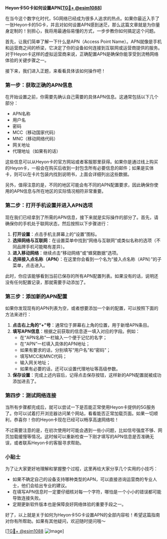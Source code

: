 **Heyon卡5G卡如何设置APN[[TG💪+ @esim1088](https://t.me/s/esim1088)]**

在当今这个数字化时代，5G网络已经成为很多人追求的热点。如果你最近入手了一张Heyon卡的5G卡，并且对如何设置APN感到迷茫，那么这篇文章就是为你量身定制的！别担心，我将用最通俗易懂的方式，一步步教你如何搞定这个问题。

首先，让我们简单了解一下什么是APN（Access Point Name）。APN就像是手机和运营商之间的桥梁，它决定了你的设备如何连接到互联网或运营商提供的服务。对于Heyon卡这样的虚拟运营商来说，正确配置APN是确保你能享受到流畅网络体验的关键步骤之一。

接下来，我们进入正题，来看看具体该如何操作吧！

### 第一步：获取正确的APN信息

在开始设置之前，你需要先确认自己需要的具体APN信息。这通常包括以下几个部分：
- APN名称
- 用户名
- 密码
- MCC（移动国家代码）
- MNC（移动网络代码）
- 网关地址
- 代理地址（如果有的话）

这些信息可以从Heyon卡的官方网站或者客服那里获得。如果你是通过线上购买的Heyon卡，一般会在购买后收到一封包含所有必要信息的邮件；如果是实体卡，则可以在卡片包装内找到说明书，上面会详细列出这些数据。

另外，值得注意的是，不同的地区可能会有不同的APN配置要求，因此确保你使用的APN信息与所在地区的实际情况相符非常重要。

### 第二步：打开手机设置并进入APN选项

现在我们已经拿到了所需的APN信息，接下来就是实际操作的部分了。首先，请确保你的手机处于联网状态，然后按照以下步骤进行：

1. **打开设置**：点击手机主屏幕上的“设置”图标。
2. **选择网络与互联网**：在设置菜单中找到“网络与互联网”或类似名称的选项（不同品牌手机可能略有差异）。
3. **进入移动网络**：继续点击“移动网络”或“蜂窝数据”选项。
4. **选择接入点名称（APN）**：在这里你会看到一个名为“接入点名称（APN）”的子菜单，点击进入。

此时，你应该能够看到当前已保存的所有APN配置列表。如果没有的话，说明还没有任何配置记录，那就需要手动添加了。

### 第三步：添加新的APN配置

如果你发现现有的APN列表为空，或者想要添加一个新的配置，可以按照下面的方法来进行：

1. **点击右上角的“+”号**：通常位于屏幕右上角的位置，用于新增APN条目。
2. **填写APN信息**：根据之前获取的信息逐一填入对应的字段。例如：
   - 在“APN名称”一栏输入一个便于记忆的名字；
   - 在“APN”一栏填入具体的APN地址；
   - 如果有要求的话，分别填写“用户名”和“密码”；
   - 填写MCC和MNC代码；
   - 输入网关地址；
   - 如果有必要的话，还可以设置代理地址等高级参数。
3. **保存设置**：完成上述内容后，记得点击保存按钮，这样新的APN配置就被成功添加进去了。

### 第四步：测试网络连接

当所有步骤都完成后，就可以尝试一下是否能正常使用Heyon卡提供的5G服务了。你可以试着打开浏览器访问某个网站，看看能否正常加载页面。如果一切顺利，恭喜你！你的Heyon卡现在已经可以畅享高速网络啦！

不过需要注意的是，在初次使用时可能会遇到一些小问题，比如信号强度不够、网页加载缓慢等情况。这时候可以重新检查一下刚才填写的APN信息是否准确无误，或者联系Heyon卡的客服寻求帮助。

### 小贴士

为了让大家更好地理解和掌握整个过程，这里再给大家分享几个实用的小技巧：

- 如果不确定自己的设备支持哪种类型的APN，可以直接咨询运营商的专业人士，他们会给出专业的建议。
- 在填写APN信息时一定要仔细核对每一个字符，哪怕是一个小小的错误都可能导致连接失败。
- 定期更新软件版本也是保障良好网络体验的重要手段之一。

好了，以上就是关于如何为Heyon卡5G卡设置APN的全部内容啦！希望这篇指南对你有所帮助。如果有其他疑问，欢迎随时提问哦～

[[TG💪+ @esim1088](https://t.me/s/esim1088) ![Image](https://i.postimg.cc/4NQfJmqS/Snipaste-2025-05-13-00-14-12.png)]
